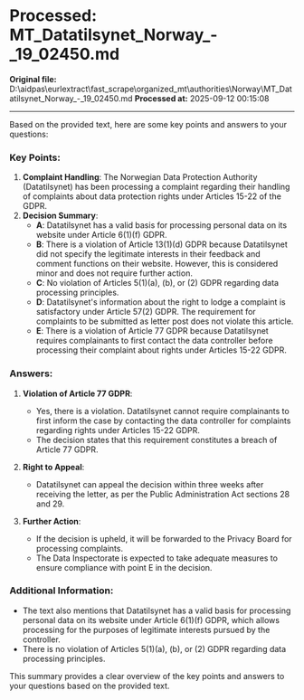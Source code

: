 # Processed: MT_Datatilsynet_Norway_-_19_02450.md

**Original file:** D:\aidpas\eurlextract\fast_scrape\organized_mt\authorities\Norway\MT_Datatilsynet_Norway_-_19_02450.md
**Processed at:** 2025-09-12 00:15:08

---

Based on the provided text, here are some key points and answers to your questions:

### Key Points:
1. **Complaint Handling**: The Norwegian Data Protection Authority (Datatilsynet) has been processing a complaint regarding their handling of complaints about data protection rights under Articles 15-22 of the GDPR.
2. **Decision Summary**:
   - **A**: Datatilsynet has a valid basis for processing personal data on its website under Article 6(1)(f) GDPR.
   - **B**: There is a violation of Article 13(1)(d) GDPR because Datatilsynet did not specify the legitimate interests in their feedback and comment functions on their website. However, this is considered minor and does not require further action.
   - **C**: No violation of Articles 5(1)(a), (b), or (2) GDPR regarding data processing principles.
   - **D**: Datatilsynet's information about the right to lodge a complaint is satisfactory under Article 57(2) GDPR. The requirement for complaints to be submitted as letter post does not violate this article.
   - **E**: There is a violation of Article 77 GDPR because Datatilsynet requires complainants to first contact the data controller before processing their complaint about rights under Articles 15-22 GDPR.

### Answers:
1. **Violation of Article 77 GDPR**:
   - Yes, there is a violation. Datatilsynet cannot require complainants to first inform the case by contacting the data controller for complaints regarding rights under Articles 15-22 GDPR.
   - The decision states that this requirement constitutes a breach of Article 77 GDPR.

2. **Right to Appeal**:
   - Datatilsynet can appeal the decision within three weeks after receiving the letter, as per the Public Administration Act sections 28 and 29.

3. **Further Action**:
   - If the decision is upheld, it will be forwarded to the Privacy Board for processing complaints.
   - The Data Inspectorate is expected to take adequate measures to ensure compliance with point E in the decision.

### Additional Information:
- The text also mentions that Datatilsynet has a valid basis for processing personal data on its website under Article 6(1)(f) GDPR, which allows processing for the purposes of legitimate interests pursued by the controller.
- There is no violation of Articles 5(1)(a), (b), or (2) GDPR regarding data processing principles.

This summary provides a clear overview of the key points and answers to your questions based on the provided text.